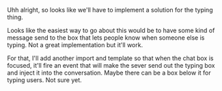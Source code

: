 Uhh alright, so looks like we'll have to implement a solution for the typing thing.

Looks like the easiest way to go about this would be to have some kind of message send to the box that lets people know when someone else is typing. Not a great implementation but it'll work.

For that, I'll add another import and template so that when the chat box is focused, it'll fire an event that will make the sever send out the typing box and inject it into the conversation. Maybe there can be a box below it for typing users. Not sure yet.